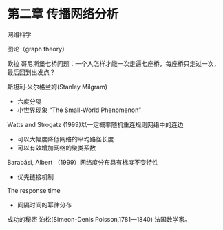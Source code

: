 # 第二章 传播网络分析

网络科学


图论（graph theory）

欧拉
哥尼斯堡七桥问题：一个人怎样才能一次走遍七座桥，每座桥只走过一次，最后回到出发点？


斯坦利·米尔格兰姆(Stanley Milgram)
- 六度分隔
- 小世界现象 “The Small-World Phenomenon”


Watts and Strogatz (1999)以一定概率随机重连规则网络中的连边
- 可以大幅度降低网络的平均路径长度
- 可以有效增加网络的聚类系数


Barabási, Albert （1999）网络度分布具有标度不变特性
- 优先链接机制

The response time
- 间隔时间的幂律分布

成功的秘密
泊松(Simeon-Denis Poisson,1781—1840)
法国数学家。